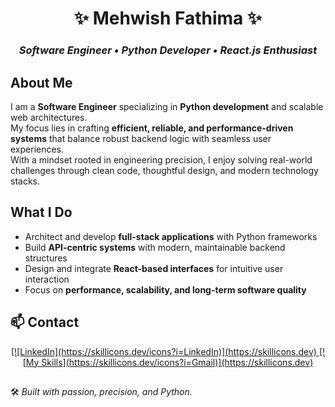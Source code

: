 <!-- ---------------------------- -->
<!--     PROFESSIONAL README      -->
<!-- ---------------------------- -->

<div align="center">

# ✨ **Mehwish Fathima** ✨
### *Software Engineer • Python Developer • React.js Enthusiast*



</div>

##  **About Me**
I am a **Software Engineer** specializing in **Python development** and scalable web architectures.  
My focus lies in crafting **efficient, reliable, and performance-driven systems** that balance robust backend logic with seamless user experiences.  
With a mindset rooted in engineering precision, I enjoy solving real-world challenges through clean code, thoughtful design, and modern technology stacks.  



##  **What I Do**
- Architect and develop **full-stack applications** with Python frameworks  
- Build **API-centric systems** with modern, maintainable backend structures  
- Design and integrate **React-based interfaces** for intuitive user interaction  
- Focus on **performance, scalability, and long-term software quality**  




## 📫 Contact

<div align="center">
  <a href="mailto:mehwishfathima.mail@gmail.com">
    [![LinkedIn](https://skillicons.dev/icons?i=LinkedIn)](https://skillicons.dev)
  </a>
  <a href="https://www.linkedin.com/in/mehwishfatima11">
    [![My Skills](https://skillicons.dev/icons?i=Gmail)](https://skillicons.dev)
  </a>
</div>



## <div align="center">

🛠️ *Built with passion, precision, and Python.*

</div>